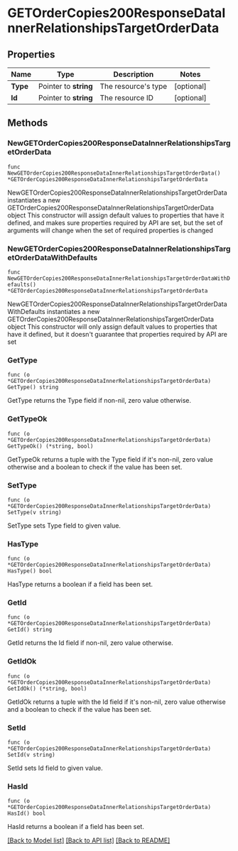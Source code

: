 # GETOrderCopies200ResponseDataInnerRelationshipsTargetOrderData

## Properties

Name | Type | Description | Notes
------------ | ------------- | ------------- | -------------
**Type** | Pointer to **string** | The resource&#39;s type | [optional] 
**Id** | Pointer to **string** | The resource ID | [optional] 

## Methods

### NewGETOrderCopies200ResponseDataInnerRelationshipsTargetOrderData

`func NewGETOrderCopies200ResponseDataInnerRelationshipsTargetOrderData() *GETOrderCopies200ResponseDataInnerRelationshipsTargetOrderData`

NewGETOrderCopies200ResponseDataInnerRelationshipsTargetOrderData instantiates a new GETOrderCopies200ResponseDataInnerRelationshipsTargetOrderData object
This constructor will assign default values to properties that have it defined,
and makes sure properties required by API are set, but the set of arguments
will change when the set of required properties is changed

### NewGETOrderCopies200ResponseDataInnerRelationshipsTargetOrderDataWithDefaults

`func NewGETOrderCopies200ResponseDataInnerRelationshipsTargetOrderDataWithDefaults() *GETOrderCopies200ResponseDataInnerRelationshipsTargetOrderData`

NewGETOrderCopies200ResponseDataInnerRelationshipsTargetOrderDataWithDefaults instantiates a new GETOrderCopies200ResponseDataInnerRelationshipsTargetOrderData object
This constructor will only assign default values to properties that have it defined,
but it doesn't guarantee that properties required by API are set

### GetType

`func (o *GETOrderCopies200ResponseDataInnerRelationshipsTargetOrderData) GetType() string`

GetType returns the Type field if non-nil, zero value otherwise.

### GetTypeOk

`func (o *GETOrderCopies200ResponseDataInnerRelationshipsTargetOrderData) GetTypeOk() (*string, bool)`

GetTypeOk returns a tuple with the Type field if it's non-nil, zero value otherwise
and a boolean to check if the value has been set.

### SetType

`func (o *GETOrderCopies200ResponseDataInnerRelationshipsTargetOrderData) SetType(v string)`

SetType sets Type field to given value.

### HasType

`func (o *GETOrderCopies200ResponseDataInnerRelationshipsTargetOrderData) HasType() bool`

HasType returns a boolean if a field has been set.

### GetId

`func (o *GETOrderCopies200ResponseDataInnerRelationshipsTargetOrderData) GetId() string`

GetId returns the Id field if non-nil, zero value otherwise.

### GetIdOk

`func (o *GETOrderCopies200ResponseDataInnerRelationshipsTargetOrderData) GetIdOk() (*string, bool)`

GetIdOk returns a tuple with the Id field if it's non-nil, zero value otherwise
and a boolean to check if the value has been set.

### SetId

`func (o *GETOrderCopies200ResponseDataInnerRelationshipsTargetOrderData) SetId(v string)`

SetId sets Id field to given value.

### HasId

`func (o *GETOrderCopies200ResponseDataInnerRelationshipsTargetOrderData) HasId() bool`

HasId returns a boolean if a field has been set.


[[Back to Model list]](../README.md#documentation-for-models) [[Back to API list]](../README.md#documentation-for-api-endpoints) [[Back to README]](../README.md)


